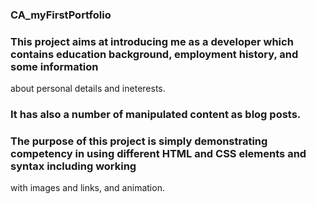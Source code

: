 ### CA_myFirstPortfolio

### This project aims at introducing me as a developer which contains education background, employment history, and some information
  about personal details and ineterests.
  
### It has also a number of manipulated content as blog posts.

### The purpose of this project is simply demonstrating competency in using different HTML and CSS elements and syntax including working
  with images and links, and animation.
